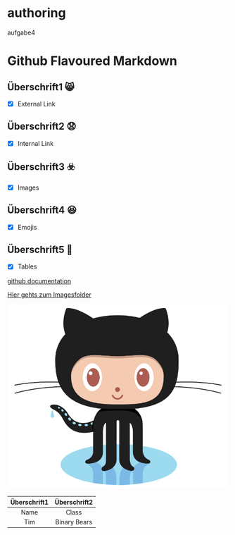# authoring
aufgabe4

# Github Flavoured Markdown
## Überschrift1 😸
- [x] External Link
## Überschrift2 😧
- [x] Internal Link 
## Überschrift3 ☣️
- [x] Images 
## Überschrift4 😆
- [x] Emojis
## Überschrift5 👼
- [x] Tables

[github documentation](https://help.github.com/en)

[Hier gehts zum Imagesfolder](./images)

![Logo](./images/logo.png)

|**Überschrift1**|**Überschrift2**|
|:--------------:|:--------------:|
|Name            |Class           |
|Tim             |Binary Bears    |


